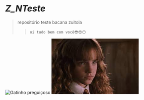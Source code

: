 # ***Z_NTeste***
>repositório teste bacana zuitola
>> `oi tudo bem com você😎😍😶`

![Gatinho preguiçoso](https://media.giphy.com/media/8KkLpYUZ2bGXQUNlv3/giphy.gif)
![Hermione triste e linda](https://github.com/Zuitow/Z_NTeste/blob/main/herminone.jfif)
